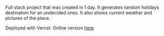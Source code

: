 Full stack project that was created in 1 day. It generates random holidays destination for an undecided ones. It also shows current weather and pictures of the place.

Deployed with Vercel. Online version [here](https://hackday-ebon.vercel.app/)
